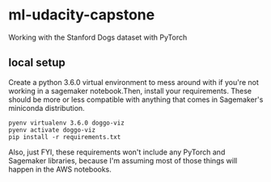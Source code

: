 # ml-udacity-capstone
Working with the Stanford Dogs dataset with PyTorch

## local setup
Create a python 3.6.0 virtual environment to mess around with if you're not working in a sagemaker notebook.Then, install your requirements. These should be more or less compatible with anything that comes in Sagemaker's miniconda distribution.

```
pyenv virtualenv 3.6.0 doggo-viz
pyenv activate doggo-viz
pip install -r requirements.txt
```

Also, just FYI, these requirements won't include any PyTorch and Sagemaker libraries, because I'm assuming most of those things will happen in the AWS notebooks.
